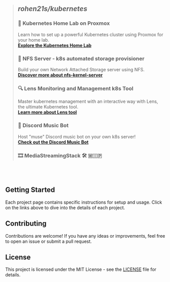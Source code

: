 
>## _**rohen21s/kubernetes**_<br>
>
>### 🚀 Kubernetes Home Lab on Proxmox
>Learn how to set up a powerful Kubernetes cluster using Proxmox for your home lab. <br>
>**[Explore the Kubernetes Home Lab](https://github.com/rohen21s/kubernetes/tree/main/kube_config)**
><br>
>
>### 💾 NFS Server - k8s automated storage provisioner
>Build your own Network Attached Storage server using NFS.<br>
>**[Discover more about nfs-kernel-server ](https://github.com/rohen21s/kubernetes/tree/main/nfsnas)**
><br>
>
>### 🔍 Lens Monitoring and Management k8s Tool
>Master kubernetes management with an interactive way with Lens, the ultimate Kubernetes tool.<br> 
>**[Learn more about Lens tool](https://github.com/rohen21s/kubernetes/tree/main/lens)**
><br>
>
>### 🎵 Discord Music Bot
>Host "muse" Discord music bot on your own k8s server!<br>
>**[Check out the Discord Music Bot](https://github.com/rohen21s/kubernetes/tree/main/dcm_bot)**
><br>
>
>### 🎞️ MediaStreamingStack 🛠️ 🇼🇮🇵


<br>
<br>


## Getting Started

Each project page contains specific instructions for setup and usage. Click on the links above to dive into the details of each project.

## Contributing

Contributions are welcome! If you have any ideas or improvements, feel free to open an issue or submit a pull request.

## License

This project is licensed under the MIT License - see the [LICENSE](https://github.com/rohen21s/rohen21s/blob/main/LICENSE) file for details.